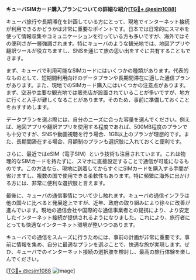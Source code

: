 **キューバSIMカード購入プランについての詳細な紹介[[TG💪+ @esim1088](https://t.me/s/esim1088)]**

キューバ旅行や長期滞在を計画している方にとって、現地でインターネット接続が利用できるかどうかは非常に重要なポイントです。日本では日常的にスマホを使って情報収集やコミュニケーションを行っている方も多いですが、海外ではその便利さが一層強調されます。特にキューバのような観光地では、地図アプリや翻訳ツールが役立ちますし、SNSを通じて旅の思い出をすぐに共有することもできます。

まず、キューバで利用可能なSIMカードにはいくつかの種類があります。代表的なものとして、短期間利用向けのデータプランや長期間滞在に適した通信プランがあります。また、現地でのSIMカード購入にはいくつかの注意点があります。まず、空港や主要な観光地では販売店が設置されていることが多いですが、地方に行くと入手が難しくなることがあります。そのため、事前に準備しておくことをおすすめします。

データプランを選ぶ際には、自分のニーズに合った容量を選んでください。例えば、地図アプリや翻訳アプリを使用する程度であれば、500MB程度のプランでも十分ですが、SNSや動画視聴を行う場合、1GB以上のプランが理想的です。また、長期間滞在する場合、月額制のプランも選択肢に入れておくと便利です。

さらに、最近ではeSIM（電子SIM）という技術も注目されています。これは物理的なSIMカードを持たずに、スマホに直接設定することで通信が可能になるものです。この方法なら、現地に到着してからすぐにSIMカードを購入する手間が省けますし、複数の国で使用できる柔軟性もあります。特に頻繁に海外に出かける方には、非常に便利な選択肢と言えます。

最後に、キューバの通信事情について少し触れます。キューバの通信インフラは他の国々に比べると発展途上ですが、近年、政府の取り組みにより徐々に改善が進んでいます。現地の通信会社や国際的な通信事業者との提携により、より安定したインターネット接続が提供されるようになりました。これにより、旅行者にとっても快適なインターネット環境が整いつつあります。

キューバでの通信をスムーズに行うためには、事前の計画が非常に重要です。事前に情報を集め、自分に最適なプランを選ぶことで、快適な旅が実現します。ぜひ、キューバでのインターネット接続の選択肢を検討し、最高の旅行体験を楽しんでください。

[[TG💪+ @esim1088](https://t.me/s/esim1088) ![Image](https://i.postimg.cc/Y0z9fWf4/image.png)]